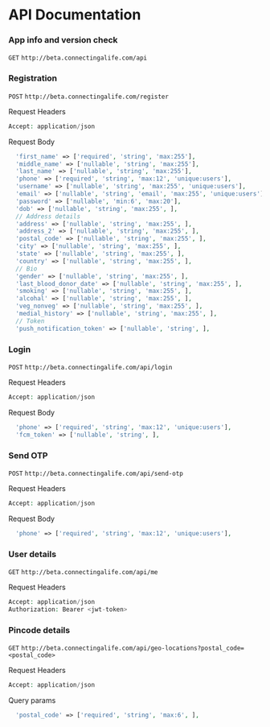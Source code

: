 # API Documentation

### App info and version check
```GET``` ```http://beta.connectingalife.com/api```

### Registration
```POST``` ```http://beta.connectingalife.com/register```

Request Headers
```php
Accept: application/json

```

Request Body
```php
  'first_name' => ['required', 'string', 'max:255'],
  'middle_name' => ['nullable', 'string', 'max:255'],
  'last_name' => ['nullable', 'string', 'max:255'],
  'phone' => ['required', 'string', 'max:12', 'unique:users'],
  'username' => ['nullable', 'string', 'max:255', 'unique:users'],
  'email' => ['nullable', 'string', 'email', 'max:255', 'unique:users'],
  'password' => ['nullable', 'min:6', 'max:20'],
  'dob' => ['nullable', 'string', 'max:255', ],
  // Address details
  'address' => ['nullable', 'string', 'max:255', ],
  'address_2' => ['nullable', 'string', 'max:255', ],
  'postal_code' => ['nullable', 'string', 'max:255', ],
  'city' => ['nullable', 'string', 'max:255', ],
  'state' => ['nullable', 'string', 'max:255', ],
  'country' => ['nullable', 'string', 'max:255', ],
  // Bio
  'gender' => ['nullable', 'string', 'max:255', ],
  'last_blood_donor_date' => ['nullable', 'string', 'max:255', ],
  'smoking' => ['nullable', 'string', 'max:255', ],
  'alcohal' => ['nullable', 'string', 'max:255', ],
  'veg_nonveg' => ['nullable', 'string', 'max:255', ],
  'medial_history' => ['nullable', 'string', 'max:255', ],
  // Token
  'push_notification_token' => ['nullable', 'string', ],
```

### Login
```POST``` ```http://beta.connectingalife.com/api/login```

Request Headers
```php
Accept: application/json
```

Request Body
```php
  'phone' => ['required', 'string', 'max:12', 'unique:users'],
  'fcm_token' => ['nullable', 'string', ],
```

### Send OTP
```POST``` ```http://beta.connectingalife.com/api/send-otp```

Request Headers
```php
Accept: application/json
```

Request Body
```php
  'phone' => ['required', 'string', 'max:12', 'unique:users'],
```

### User details
```GET``` ```http://beta.connectingalife.com/api/me```

Request Headers
```php
Accept: application/json
Authorization: Bearer <jwt-token>
```

### Pincode details
```GET``` ```http://beta.connectingalife.com/api/geo-locations?postal_code=<postal_code>```

Request Headers
```php
Accept: application/json
```

Query params
```php
  'postal_code' => ['required', 'string', 'max:6', ],
```


